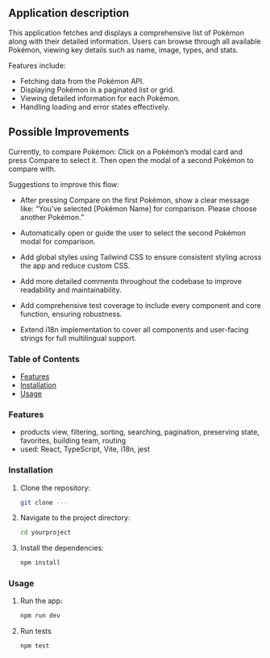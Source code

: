## Application description

This application fetches and displays a comprehensive list of Pokémon along with their detailed information. Users can browse through all available Pokémon, viewing key details such as name, image, types, and stats.

Features include:

- Fetching data from the Pokémon API.
- Displaying Pokémon in a paginated list or grid.
- Viewing detailed information for each Pokémon.
- Handling loading and error states effectively.

## Possible Improvements

Currently, to compare Pokémon:
Click on a Pokémon’s modal card and press Compare to select it. Then open the modal of a second Pokémon to compare with.

Suggestions to improve this flow:

- After pressing Compare on the first Pokémon, show a clear message like: “You’ve selected [Pokémon Name] for comparison. Please choose another Pokémon.”
- Automatically open or guide the user to select the second Pokémon modal for comparison.

- Add global styles using Tailwind CSS to ensure consistent styling across the app and reduce custom CSS.
- Add more detailed comments throughout the codebase to improve readability and maintainability.
- Add comprehensive test coverage to include every component and core function, ensuring robustness.
- Extend i18n implementation to cover all components and user-facing strings for full multilingual support.

### Table of Contents

- [Features](#features)
- [Installation](#installation)
- [Usage](#usage)

### Features

- products view, filtering, sorting, searching, pagination, preserving state, favorites, building team, routing
- used: React, TypeScript, Vite, i18n, jest

### Installation

1. Clone the repository:
   ```bash
   git clone ---
   ```
2. Navigate to the project directory:
   ```bash
   cd yourproject
   ```
3. Install the dependencies:
   ```bash
   npm install
   ```

### Usage

1. Run the app:
   ```bash
   npm run dev
   ```
2. Run tests
   ```bash
   npm test
   ```
